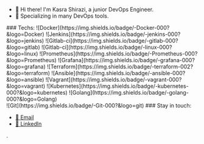 <div>
	<ul>
  <li>👋 Hi there! I'm Kasra Shirazi, a junior DevOps Engineer.</li>
  <li>🚀 Specializing in many DevOps tools.</li>
<!--   <li>💻 Let's connect and collaborate! You can reach me via:</li>
  <ul>
	  <br />
    <li><a href="kasthedeveloper@gmail.com">📧 Email</a></li>
    <li><a href="https://www.linkedin.com/in/kasra-shirazi/" target="_blank">🔗 LinkedIn</a></li>
  </ul> -->
</ul>
<!-- 	<br /> -->

 <div align="left">
  ### Techs:
![Docker](https://img.shields.io/badge/-Docker-000?&logo=Docker)
![Jenkins](https://img.shields.io/badge/-jenkins-000?&logo=jenkins)
![Gitlab-ci](https://img.shields.io/badge/-gitlab-000?&logo=gitlab)
![Gitlab-ci](https://img.shields.io/badge/-linux-000?&logo=linux)
![Prometheus](https://img.shields.io/badge/-Prometheus-000?&logo=Prometheus)
![Grafana](https://img.shields.io/badge/-grafana-000?&logo=grafana)
![Terraform](https://img.shields.io/badge/-terraform-002?&logo=terraform)
![Ansible](https://img.shields.io/badge/-ansible-000?&logo=ansible)
![Vagrant](https://img.shields.io/badge/-vagrant-000?&logo=vagrant)
![Kubernetes](https://img.shields.io/badge/-kubernetes-000?&logo=kubernetes)
![Golang](https://img.shields.io/badge/-golang-000?&logo=Golang)
  <br/>
![Git](https://img.shields.io/badge/-Git-000?&logo=git)
### Stay in touch:
<ul>
	  <li><a href="kasthedeveloper@gmail.com">📧 Email</a></li>
    <li><a href="https://www.linkedin.com/in/kasra-shirazi/" target="_blank">🔗 LinkedIn</a></li> 
</ul>

.
